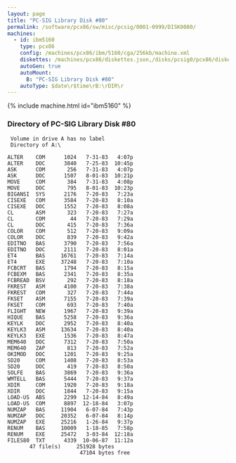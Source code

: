 ```yaml
---
layout: page
title: "PC-SIG Library Disk #80"
permalink: /software/pcx86/sw/misc/pcsig/0001-0999/DISK0080/
machines:
  - id: ibm5160
    type: pcx86
    config: /machines/pcx86/ibm/5160/cga/256kb/machine.xml
    diskettes: /machines/pcx86/diskettes.json,/disks/pcsig0/pcx86/diskettes.json
    autoGen: true
    autoMount:
      B: "PC-SIG Library Disk #80"
    autoType: $date\r$time\rB:\rDIR\r
---
```


{% include machine.html id="ibm5160" %}

### Directory of PC-SIG Library Disk #80

     Volume in drive A has no label
     Directory of A:\

    ALTER    COM      1024   7-31-83   4:07p
    ALTER    DOC      3840   7-25-83  10:45p
    ASK      COM       256   7-31-83   4:07p
    ASK      DOC      1507   8-01-83  10:21p
    MOVE     COM       384   7-31-83   4:08p
    MOVE     DOC       795   8-01-83  10:23p
    BIGANSI  SYS      2176   7-20-83   7:23a
    CISEXE   COM      3584   7-20-83   8:10a
    CISEXE   DOC      1552   7-20-83   8:08a
    CL       ASM       323   7-20-83   7:27a
    CL       COM        44   7-20-83   7:29a
    CL       DOC       415   7-20-83   7:36a
    COLOR    COM       512   7-20-83   9:09a
    COLOR    DOC       839   7-20-83   9:42a
    EDITNO   BAS      3790   7-20-83   7:56a
    EDITNO   DOC      2111   7-20-83   8:01a
    ET4      BAS     16761   7-20-83   7:14a
    ET4      EXE     37248   7-20-83   7:10a
    FCBCRT   BAS      1794   7-20-83   8:15a
    FCBEXM   BAS      2341   7-20-83   8:35a
    FCBREAD  BSV       292   7-20-83   8:18a
    FKREST   ASM      4100   7-20-83   7:38a
    FKREST   COM       327   7-20-83   7:44a
    FKSET    ASM      7155   7-20-83   7:39a
    FKSET    COM       693   7-20-83   7:40a
    FLIGHT   NEW      1967   7-20-83   9:39a
    HIQUE    BAS      5258   7-20-83   9:36a
    KEYLK    DOC      2952   7-20-83   8:40a
    KEYLK3   ASM     13634   7-20-83   8:40a
    KEYLK3   EXE      1536   7-20-83   8:47a
    MEM640   DOC      7312   7-20-83   7:50a
    MEM640   ZAP       813   7-20-83   7:52a
    OKIMOD   DOC      1201   7-20-83   9:25a
    SD20     COM      1408   7-20-83   8:53a
    SD20     DOC       419   7-20-83   8:50a
    SOLFE    BAS      3869   7-20-83   9:36a
    WMTELL   BAS      5444   7-20-83   9:37a
    XDIR     COM      1920   7-20-83   9:18a
    XDIR     DOC      1844   7-20-83   9:15a
    LOAD-US  ABS      2299  12-14-84   8:49a
    LOAD-US  COM      8897  12-18-84   3:07p
    NUMZAP   BAS     11904   6-07-84   7:43p
    NUMZAP   DOC     20352   6-07-84   8:14p
    NUMZAP   EXE     25216   1-26-84   9:37p
    RENUM    BAS     10009   1-18-85   7:58p
    RENUM    EXE     25472   3-03-84  12:18a
    FILES80  TXT      4339  10-06-87  11:12a
           47 file(s)     251928 bytes
                           47104 bytes free
